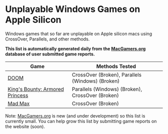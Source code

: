 # Unplayable Windows Games on Apple Silicon

Windows games that so far are unplayable on Apple silicon macs using CrossOver, Parallels, and other
methods.

**This list is automatically generated daily from the [MacGamers.org](https://macgamers.org/) database of user submitted
game reports.**

| Game                                                                                         | Methods Tested                                   |
|----------------------------------------------------------------------------------------------|--------------------------------------------------|
| [DOOM](https://macgamers.org/games/doom)                                                     | CrossOver (Broken), Parallels (Windows) (Broken) |
| [King's Bounty: Armored Princess](https://macgamers.org/games/kings-bounty-armored-princess) | Parallels (Windows) (Broken), CrossOver (Broken) |
| [Mad Max](https://macgamers.org/games/mad-max)                                               | CrossOver (Broken)                               |


Note: [MacGamers.org](https://macgamers.org/) is new (and under development) so this list is currently small. You can
help grow this list by submitting game reports on the website (soon).
